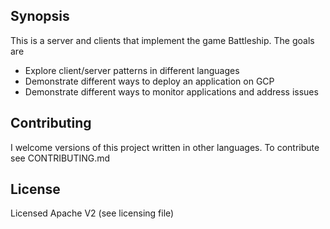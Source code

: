 ## Synopsis

This is a server and clients that implement the game Battleship. The goals are
* Explore client/server patterns in different languages
* Demonstrate different ways to deploy an application on GCP
* Demonstrate different ways to monitor applications and address issues

## Contributing

I welcome versions of this project written in other languages. To contribute see CONTRIBUTING.md 


## License

Licensed Apache V2 (see licensing file)
